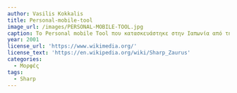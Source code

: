 ```yaml
---
author: Vasilis Kokkalis
title: Personal-mobile-tool
image_url: /images/PERSONAL-MOBILE-TOOL.jpg
caption: Το Personal mobile Tool που κατασκευάστηκε στην Ιαπωνία από τη Sharp  το 2001 ανήκει στην κατηγορία ψηφιακός υπολογιστής/προσωπικός υπολογιστής/φορητός.
year: 2001
license_url: 'https://www.wikimedia.org/'
license_text: 'https://en.wikipedia.org/wiki/Sharp_Zaurus'
categories:
  - Μορφές
tags:
  - Sharp
---
```

